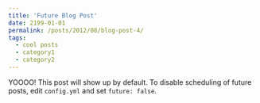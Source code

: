 ```yaml
---
title: 'Future Blog Post'
date: 2199-01-01
permalink: /posts/2012/08/blog-post-4/
tags:
  - cool posts
  - category1
  - category2
---
```


YOOOO! This post will show up by default. To disable scheduling of future posts, edit `config.yml` and set `future: false`. 
